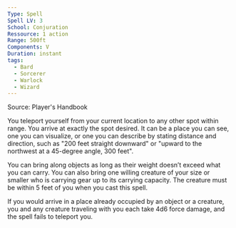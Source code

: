 ```yaml
---
Type: Spell
Spell LV: 3
School: Conjuration
Ressource: 1 action
Range: 500ft
Components: V
Duration: instant
tags:
  - Bard
  - Sorcerer
  - Warlock
  - Wizard
---
```

Source: Player's Handbook

You teleport yourself from your current location to any other spot within range. You arrive at exactly the spot desired. It can be a place you can see, one you can visualize, or one you can describe by stating distance and direction, such as "200 feet straight downward" or "upward to the northwest at a 45-degree angle, 300 feet".

You can bring along objects as long as their weight doesn’t exceed what you can carry. You can also bring one willing creature of your size or smaller who is carrying gear up to its carrying capacity. The creature must be within 5 feet of you when you cast this spell.

If you would arrive in a place already occupied by an object or a creature, you and any creature traveling with you each take 4d6 force damage, and the spell fails to teleport you.